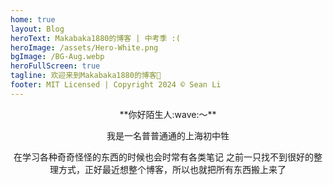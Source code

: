 ```yaml
---
home: true
layout: Blog
heroText: Makabaka1880的博客 | 中考季 :(
heroImage: /assets/Hero-White.png
bgImage: /BG-Aug.webp
heroFullScreen: true
tagline: 欢迎来到Makabaka1880的博客👏
footer: MIT Licensed | Copyright 2024 © Sean Li
---
```


<center>
**你好陌生人:wave:～**

我是一名普普通通的上海初中牲

在学习各种奇奇怪怪的东西的时候也会时常有各类笔记
之前一只找不到很好的整理方式，正好最近想整个博客，所以也就把所有东西搬上来了

</center>